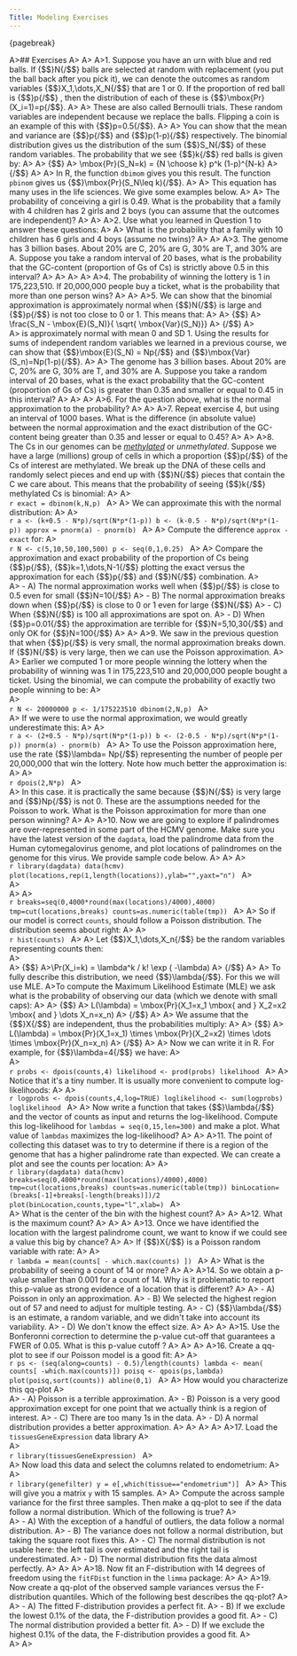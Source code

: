 ```yaml
---
Title: Modeling Exercises
---
```


{pagebreak}

A>## Exercises
A>
A>
A>1. Suppose you have an urn with blue and red balls. If {$$}N{/$$} balls are selected at random with replacement (you put the ball back after you pick it), we can denote the outcomes as random variables {$$}X_1,\dots,X_N{/$$} that are 1 or 0. If the proportion of red ball is {$$}p{/$$} , then the distribution of each of these is {$$}\mbox{Pr}(X_i=1)=p{/$$}. 
A>
A>    These are also called Bernoulli trials. These random variables are independent because we replace the balls. Flipping a coin is an example of this with {$$}p=0.5{/$$}. 
A>
A>    You can show that the mean and variance are {$$}p{/$$} and {$$}p(1-p){/$$} respectively. The binomial distribution gives us the distribution of the sum {$$}S_N{/$$} of these random variables. The probability that we see {$$}k{/$$} red balls is given by:
A>
A>    {$$} 
A>    \mbox{Pr}(S_N=k) = {N \choose k} p^k (1-p)^{N-k} 
A>    {/$$}
A>
A>    In R, the function `dbimom` gives you this result. The function `pbinom` gives us {$$}\mbox{Pr}(S_N\leq k){/$$}.
A>
A>    This equation has many uses in the life sciences. We give some examples below.
A>
A>    The probability of conceiving a girl is 0.49. What is the probability that a family with 4 children has 2 girls and 2 boys (you can assume that the outcomes are independent)?
A>
A>
A>2. Use what you learned in Question 1 to answer these questions:
A>
A>    What is the probability that a family with 10 children has 6 girls and 4 boys (assume no twins)?
A>
A>
A>3. The genome has 3 billion bases. About 20% are C, 20% are G, 30% are T, and 30% are A. Suppose you take a random interval of 20 bases, what is the probability that the GC-content (proportion of Gs of Cs) is strictly above 0.5 in this interval?
A>
A>
A>
A>
A>4. The probability of winning the lottery is 1 in 175,223,510. If 20,000,000 people buy a ticket, what is the probability that more than one person wins?
A>
A>
A>5. We can show that the binomial approximation is approximately normal when {$$}N{/$$} is large and {$$}p{/$$} is not too close to 0 or 1. This means that:
A>
A>    {$$}
A>    \frac{S_N - \mbox{E}(S_N)}{ \sqrt{ \mbox{Var}(S_N)}}
A>    {/$$} 
A>    
A>    is approximately normal with mean 0 and SD 1. Using the results for sums of independent random variables we learned in a previous course, we can show that {$$}\mbox{E}(S_N) = Np{/$$} and {$$}\mbox{Var}(S_n)=Np(1-p){/$$}. 
A>
A>    The genome has 3 billion bases. About 20% are C, 20% are G, 30% are T, and 30% are A. Suppose you take a random interval of 20 bases, what is the exact probability that the GC-content (proportion of Gs of Cs) is greater than 0.35 and smaller or equal to 0.45 in this interval?
A>
A>
A>
A>6. For the question above, what is the normal approximation to the probability?
A>
A>
A>7. Repeat exercise 4, but using an interval of 1000 bases. What is the difference (in absolute value) between the normal approximation and the exact distribution of the GC-content being greater than 0.35 and lesser or equal to 0.45?
A>
A>
A>8. The Cs in our genomes can be [_methylated_](http://en.wikipedia.org/wiki/DNA_methylation) or _unmethylated_. Suppose we have a large (millions) group of cells in which a proportion {$$}p{/$$} of the Cs of interest are methylated. We break up the DNA of these cells and randomly select pieces and end up with {$$}N{/$$} pieces that contain the C we care about. This means that the probability of seeing {$$}k{/$$} methylated Cs is binomial:
A>
A>    
    ```r
    exact = dbinom(k,N,p)
    ```
A>
A>    We can approximate this with the normal distribution:
A>
A>    
    ```r
    a <- (k+0.5 - N*p)/sqrt(N*p*(1-p))
    b <- (k-0.5 - N*p)/sqrt(N*p*(1-p))
    approx = pnorm(a) - pnorm(b)
    ```
A>
A>    Compute the difference `approx - exact` for:
A>    
    ```r
    N <- c(5,10,50,100,500)
    p <- seq(0,1,0.25)
    ```
A>
A>    Compare the approximation and exact probability of the proportion of Cs being {$$}p{/$$}, {$$}k=1,\dots,N-1{/$$} plotting the exact versus the approximation for each {$$}p{/$$} and {$$}N{/$$} combination.
A>    
A>    - A) The normal approximation works well when {$$}p{/$$} is close to 0.5 even for small {$$}N=10{/$$}
A>    - B) The normal approximation breaks down when {$$}p{/$$} is close to 0 or 1 even for large {$$}N{/$$}
A>    - C) When {$$}N{/$$} is 100 all approximations are spot on.
A>    - D) When {$$}p=0.01{/$$} the approximation are terrible for {$$}N=5,10,30{/$$} and only OK for {$$}N=100{/$$}
A>
A>
A>9. We saw in the previous question that when {$$}p{/$$} is very small, the normal approximation breaks down. If {$$}N{/$$} is very large, then we can use the Poisson approximation. 
A>
A>    Earlier we computed 1 or more people winning the lottery when the probability of winning was 1 in 175,223,510 and 20,000,000 people bought a ticket. Using the binomial, we can compute the probability of exactly two people winning to be:
A>    
A>    
    ```r
    N <- 20000000
    p <- 1/175223510
    dbinom(2,N,p)
    ```
A>    
A>    If we were to use the normal approximation, we would greatly underestimate this:
A>
A>    
    ```r
    a <- (2+0.5 - N*p)/sqrt(N*p*(1-p))
    b <- (2-0.5 - N*p)/sqrt(N*p*(1-p))
    pnorm(a) - pnorm(b)
    ```
A>
A>    To use the Poisson approximation here, use the rate {$$}\lambda= Np{/$$} representing the number of people per 20,000,000 that win the lottery. Note how much better the approximation is:
A>
A>    
    ```r
    dpois(2,N*p)
    ```
A>    
A>    In this case. it is practically the same because {$$}N{/$$} is very large and {$$}Np{/$$} is not 0. These are the assumptions needed for the Poisson to work. What is the Poisson approximation for more than one person winning?
A>
A>
A>10. Now we are going to explore if palindromes are over-represented in some part of the HCMV genome. Make sure you have the latest version of the `dagdata`, load the palindrome data from the Human cytomegalovirus genome, and plot locations of palindromes on the genome for this virus. We provide sample code below. 
A>
A>
A>    
    ```r
    library(dagdata)
    data(hcmv)
    plot(locations,rep(1,length(locations)),ylab="",yaxt="n")
    ```
A>    
A>   
A>
A>    
    ```r
    breaks=seq(0,4000*round(max(locations)/4000),4000)
    tmp=cut(locations,breaks)
    counts=as.numeric(table(tmp))
    ```
A>
A>    So if our model is correct `counts`, should follow a Poisson distribution. The distribution seems about right:
A>
A>    
    ```r
    hist(counts)
    ```
A>
A>    Let {$$}X_1,\dots,X_n{/$$} be the random variables representing counts then:   
A>  
A>    {$$}
A>\Pr(X_i=k) = \lambda^k / k! \exp ( -\lambda)
A>    {/$$}
A>
A>    To fully describe this distribution, we need {$$}\lambda{/$$}. For this we will use MLE.
A>To compute the Maximum Likelihood Estimate (MLE) we ask what is the probability of observing our data (which we denote with small caps):
A>
A>    {$$}
A>    L(\lambda) = \mbox{Pr}(X_1=x_1 \mbox{ and } X_2=x2 \mbox{ and } \dots X_n=x_n)
A>    {/$$}
A>
A>    We assume that the {$$}X{/$$} are independent, thus the probabilities multiply:
A>
A>    {$$}
A>    L(\lambda) = \mbox{Pr}(X_1=x_1) \times \mbox{Pr}(X_2=x2) \times \dots \times \mbox{Pr}(X_n=x_n)
A>    {/$$}
A>
A>    Now we can write it in R. For example, for {$$}\lambda=4{/$$} we have:
A>    
A>    
    ```r
    probs <- dpois(counts,4)
    likelihood <- prod(probs)
    likelihood
    ```
A>
A>    Notice that it's a tiny number. It is usually more convenient to compute log-likelihoods:
A>
A>    
    ```r
    logprobs <- dpois(counts,4,log=TRUE)
    loglikelihood <- sum(logprobs)
    loglikelihood
    ```
A>
A>    Now write a function that takes {$$}\lambda{/$$} and the vector of counts as input and returns the log-likelihood. Compute this log-likelihood for `lambdas = seq(0,15,len=300)` and make a plot.  What value of `lambdas` maximizes the log-likelihood? 
A>
A>
A>11. The point of collecting this dataset was to try to determine if there is a region of the genome that has a higher palindrome rate than expected. We can create a plot and see the counts per location:
A>
A>    
    ```r
    library(dagdata)
    data(hcmv)
    breaks=seq(0,4000*round(max(locations)/4000),4000)
    tmp=cut(locations,breaks)
    counts=as.numeric(table(tmp))
    binLocation=(breaks[-1]+breaks[-length(breaks)])/2
    plot(binLocation,counts,type="l",xlab=)
    ```
A>    
A>    What is the center of the bin with the highest count?
A>
A>
A>12. What is the maximum count? 
A>
A>
A>
A>13. Once we have identified the location with the largest palindrome count, we want to know if we could see a value this big by chance?
A>
A>    If {$$}X{/$$} is a Poisson random variable with rate:
A>
A>    
    ```r
    lambda = mean(counts[ - which.max(counts) ])
    ```
A>
A>    What is the probability of seeing a count of 14 or more?
A>
A>
A>14. So we obtain a p-value smaller than 0.001 for a count of 14. Why is it problematic to report this p-value as strong evidence of a location that is different?
A>
A>    - A) Poisson in only an approximation.
A>    - B) We selected the highest region out of 57 and need to adjust for multiple testing.
A>    - C) {$$}\lambda{/$$} is an estimate, a random variable, and we didn't take into account its variability.
A>    - D)  We don't know the effect size.
A>
A>
A>
A>15. Use the Bonferonni correction to determine the p-value cut-off that guarantees a FWER of 0.05. What is this p-value cutoff ?
A>
A>
A>
A>16. Create a qq-plot to see if our Poisson model is a good fit:
A>
A>    
    ```r
    ps <- (seq(along=counts) - 0.5)/length(counts)
    lambda <- mean( counts[ -which.max(counts)])
    poisq <- qpois(ps,lambda)
    plot(poisq,sort(counts))
    abline(0,1)
    ```
A>
A>    How would you characterize this qq-plot
A>    
A>    - A) Poisson is a terrible approximation.
A>    - B) Poisson is a very good approximation except for one point that we actually think is a region of interest.
A>    - C) There are too many 1s in the data.
A>    - D) A normal distribution provides a better approximation.
A>
A>
A>
A>
A>17. Load the `tissuesGeneExpression` data library
A>    
A>    
    ```r
    library(tissuesGeneExpression)
    ```
A>    
A>    Now load this data and select the columns related to endometrium: 
A>
A>    
    ```r
    library(genefilter)
    y = e[,which(tissue=="endometrium")]
    ```
A>
A>    This will give you a matrix `y` with 15 samples.
A>
A>    Compute the across sample variance for the first three samples. Then make a qq-plot to see if the data follow a normal distribution. Which of the following is true?
A>    
A>    - A) With the exception of a handful of outliers, the data follow a normal distribution.
A>    - B) The variance does not follow a normal distribution, but taking the square root fixes this.
A>    - C) The normal distribution is not usable here: the left tail is over estimated and the right tail is underestimated.
A>    - D) The normal distribution fits the data almost perfectly.
A>
A>
A>
A>18. Now fit an F-distribution with 14 degrees of freedom using the `fitFDist` function in the `limma` package:
A>
A>
A>19. Now create a qq-plot of the observed sample variances versus the F-distribution quantiles. Which of the following best describes the qq-plot?
A>
A>    - A) The fitted F-distribution provides a perfect fit.
A>    - B) If we exclude the lowest 0.1% of the data, the F-distribution provides a good fit.
A>    - C) The normal distribution provided a better fit.
A>    - D) If we exclude the highest 0.1% of the data, the F-distribution provides a good fit.
A>  
A>
A>
